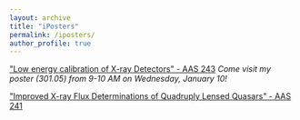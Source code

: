 ```yaml
---
layout: archive
title: "iPosters"
permalink: /iposters/
author_profile: true
---
```


["Low energy calibration of X-ray Detectors" - AAS 243](https://aas243-aas.ipostersessions.com/Default.aspx?s=3E-28-0C-BD-AB-E3-6F-D6-D9-01-22-CE-71-C3-A7-81)
_Come visit my poster (301.05) from 9-10 AM on Wednesday, January 10!_

["Improved X-ray Flux Determinations of Quadruply Lensed Quasars" - AAS 241](https://aas241-aas.ipostersessions.com/Default.aspx?s=7B-26-40-2F-04-A0-07-34-AA-72-A0-52-0E-5A-A2-D7)
